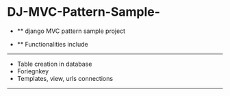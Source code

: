 # DJ-MVC-Pattern-Sample-

* ** django MVC pattern sample project


* ** Functionalities include
---
* Table creation in database
* Foriegnkey
* Templates, view, urls connections

---



